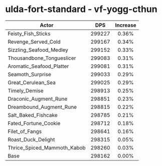 # ulda-fort-standard - vf-yogg-cthun
| Actor | DPS | Increase |
|---|:---:|:---:|
|Feisty_Fish_Sticks|299227|0.36%|
|Revenge_Served_Cold|299167|0.34%|
|Sizzling_Seafood_Medley|299152|0.33%|
|Thousandbone_Tongueslicer|299083|0.31%|
|Aromatic_Seafood_Platter|299081|0.31%|
|Seamoth_Surprise|299033|0.29%|
|Great_Cerulean_Sea|299025|0.29%|
|Timely_Demise|298913|0.25%|
|Draconic_Augment_Rune|298851|0.23%|
|Dreambound_Augment_Rune|298815|0.22%|
|Salt_Baked_Fishcake|298785|0.21%|
|Fated_Fortune_Cookie|298712|0.18%|
|Filet_of_Fangs|298641|0.16%|
|Roast_Duck_Delight|298315|0.05%|
|Thrice_Spiced_Mammoth_Kabob|298260|0.03%|
|Base|298162|0.00%|
